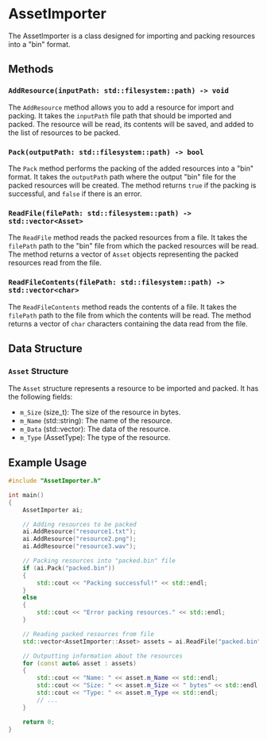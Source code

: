 # AssetImporter

The AssetImporter is a class designed for importing and packing resources into a "bin" format.

## Methods

### `AddResource(inputPath: std::filesystem::path) -> void`

The `AddResource` method allows you to add a resource for import and packing. It takes the `inputPath` file path that should be imported and packed. The resource will be read, its contents will be saved, and added to the list of resources to be packed.

### `Pack(outputPath: std::filesystem::path) -> bool`

The `Pack` method performs the packing of the added resources into a "bin" format. It takes the `outputPath` path where the output "bin" file for the packed resources will be created. The method returns `true` if the packing is successful, and `false` if there is an error.

### `ReadFile(filePath: std::filesystem::path) -> std::vector<Asset>`

The `ReadFile` method reads the packed resources from a file. It takes the `filePath` path to the "bin" file from which the packed resources will be read. The method returns a vector of `Asset` objects representing the packed resources read from the file.

### `ReadFileContents(filePath: std::filesystem::path) -> std::vector<char>`

The `ReadFileContents` method reads the contents of a file. It takes the `filePath` path to the file from which the contents will be read. The method returns a vector of `char` characters containing the data read from the file.

## Data Structure

### `Asset` Structure

The `Asset` structure represents a resource to be imported and packed. It has the following fields:

- `m_Size` (size_t): The size of the resource in bytes.
- `m_Name` (std::string): The name of the resource.
- `m_Data` (std::vector<char>): The data of the resource.
- `m_Type` (AssetType): The type of the resource.

## Example Usage

```cpp
#include "AssetImporter.h"

int main()
{
    AssetImporter ai;

    // Adding resources to be packed
    ai.AddResource("resource1.txt");
    ai.AddResource("resource2.png");
    ai.AddResource("resource3.wav");

    // Packing resources into "packed.bin" file
    if (ai.Pack("packed.bin"))
    {
        std::cout << "Packing successful!" << std::endl;
    }
    else
    {
        std::cout << "Error packing resources." << std::endl;
    }

    // Reading packed resources from file
    std::vector<AssetImporter::Asset> assets = ai.ReadFile("packed.bin");

    // Outputting information about the resources
    for (const auto& asset : assets)
    {
        std::cout << "Name: " << asset.m_Name << std::endl;
        std::cout << "Size: " << asset.m_Size << " bytes" << std::endl;
        std::cout << "Type: " << asset.m_Type << std::endl;
        // ...
    }

    return 0;
}
